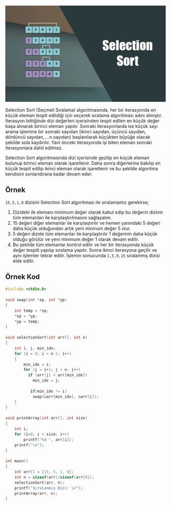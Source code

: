 ![Selection Sort](../assets/selection_sort1.png)

Selection Sort (Seçmeli Sıralama) algoritmasında, her bir iterasyonda en küçük eleman tespit edildiği için seçerek sıralama algoritması adını almıştır. İterasyon bittiğinde dizi değerleri içerisinden tespit edilen en küçük değer başa alınarak birinci eleman yapılır. Sonraki iterasyonlarda ise küçük sayı arama işlemine bir sonraki sayıdan (ikinci sayıdan, üçüncü sayıdan, dördüncü sayıdan,….n.sayıdan) başlanılarak küçükten büyüğe olacak şekilde sola kaydırılır. Yani önceki iterasyonda işi biten eleman sonraki iterasyonlara dahil edilmez.

Selection Sort algoritmasında dizi içerisinde gezilip en küçük eleman bulunup birinci eleman olarak işaretlenir. Daha sonra diğerlerine bakılıp en küçük tespit edilip ikinci eleman olarak işaretlenir ve bu şekilde algoritma kendisini sonlandırana kadar devam eder.

## Örnek
`15,5,1,9` dizisini Selection Sort algoritması ile sıralamamız gerekirse;

1. Dizideki ilk elemanı minimum değer olarak kabul edip bu değerin dizinin tüm elemanları ile karşılaştırılmasını sağlayalım.
2. 15 değeri diğer elemanlar ile karşılaştırılır ve hemen yanındaki 5 değeri daha küçük olduğundan artık yeni mininum değer 5 olur.
3. 5 değeri dizide tüm elemanlar ile karşılaştırılır 1 değerinin daha küçük olduğu görülür ve yeni minimum değer 1 olarak devam edilir.
4. Bu şekilde tüm elemanlar kontrol edilir ve her bir iterasyonda küçük değer tespiti yapılıp sıralama yapılır. Sonra ikinci iterasyona geçilir ve aynı işlemler tekrar edilir. İşlemin sonucunda `1,5,9,15` sıralanmış dizisi elde edilir.

## Örnek Kod
```c
#include <stdio.h>
  
void swap(int *xp, int *yp)
{
    int temp = *xp;
    *xp = *yp;
    *yp = temp;
}

void selectionSort(int arr[], int n)
{
    int i, j, min_idx;
    for (i = 0; i < n-1; i++)
    {
        min_idx = i;
        for (j = i+1; j < n; j++)
          if (arr[j] < arr[min_idx])
            min_idx = j;

           if(min_idx != i)
            swap(&arr[min_idx], &arr[i]);
    }
}

void printArray(int arr[], int size)
{
    int i;
    for (i=0; i < size; i++)
        printf("%d ", arr[i]);
    printf("\n");
}

int main()
{
    int arr[] = {15, 5, 1, 9};
    int n = sizeof(arr)/sizeof(arr[0]);
    selectionSort(arr, n);
    printf("Sıralanmış Dizi: \n");
    printArray(arr, n);
}
```
